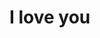 <!DOCTYPE html>
<html lang="en">
<head>
    <meta charset="UTF-8">
    <meta name="viewport" content="width=device-width, initial-scale=1.0">
    <title>I Love You</title>
</head>
<body>
    <h1>I love you</h1>
</body>
</html>
